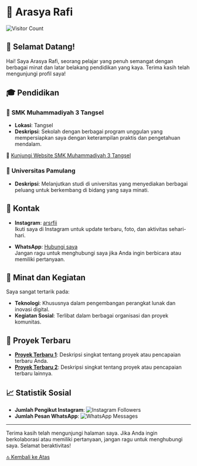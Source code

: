 # 🌟 Arasya Rafi

![Visitor Count](https://profile-counter.glitch.me/GetSya/count.svg)  <!-- Badge pengunjung -->

## 👋 Selamat Datang!

Hai! Saya Arasya Rafi, seorang pelajar yang penuh semangat dengan berbagai minat dan latar belakang pendidikan yang kaya. Terima kasih telah mengunjungi profil saya!

## 🎓 Pendidikan

### 📘 **SMK Muhammadiyah 3 Tangsel**
- **Lokasi**: Tangsel
- **Deskripsi**: Sekolah dengan berbagai program unggulan yang mempersiapkan saya dengan keterampilan praktis dan pengetahuan mendalam.

🔗 [Kunjungi Website SMK Muhammadiyah 3 Tangsel](https://muhtiga.sch.id)

### 📙 **Universitas Pamulang**
- **Deskripsi**: Melanjutkan studi di universitas yang menyediakan berbagai peluang untuk berkembang di bidang yang saya minati.

## 📱 Kontak

- **Instagram**: [arsrfii](https://instagram.com/arsrfii)  
  Ikuti saya di Instagram untuk update terbaru, foto, dan aktivitas sehari-hari.

- **WhatsApp**: [Hubungi saya](https://wa.me/6288214772441)  
  Jangan ragu untuk menghubungi saya jika Anda ingin berbicara atau memiliki pertanyaan.

## 🚀 Minat dan Kegiatan

Saya sangat tertarik pada:
- **Teknologi**: Khususnya dalam pengembangan perangkat lunak dan inovasi digital.
- **Kegiatan Sosial**: Terlibat dalam berbagai organisasi dan proyek komunitas.

## 🌟 Proyek Terbaru

- **[Proyek Terbaru 1](#)**: Deskripsi singkat tentang proyek atau pencapaian terbaru Anda.
- **[Proyek Terbaru 2](#)**: Deskripsi singkat tentang proyek atau pencapaian terbaru lainnya.

## 📈 Statistik Sosial

- **Jumlah Pengikut Instagram**: ![Instagram Followers](https://img.shields.io/badge/Instagram-5000_followers-blue)  <!-- Ganti dengan badge pengikut Instagram aktual -->
- **Jumlah Pesan WhatsApp**: ![WhatsApp Messages](https://img.shields.io/badge/WhatsApp-Messages_received-green)  <!-- Ganti dengan badge jumlah pesan WhatsApp jika diinginkan -->

---

Terima kasih telah mengunjungi halaman saya. Jika Anda ingin berkolaborasi atau memiliki pertanyaan, jangan ragu untuk menghubungi saya. Selamat beraktivitas!

[🔝 Kembali ke Atas](#arsaya-rafi)
